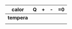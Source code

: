 | calor       | Q   | +   | -   | =0  |
| ----------- | --- | --- | --- | --- |
| **tempera** |     |     |     |     |
|             |     |     |     |     |